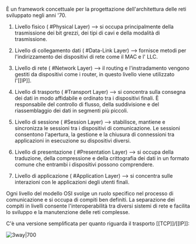 È un framework concettuale per la progettazione dell'architettura delle reti sviluppato negli anni '70.

1. Livello fisico ( #Physical Layer) --> si occupa principalmente della trasmissione dei bit grezzi, dei tipi di cavi e della modalità di trasmissione.

2. Livello di collegamento dati ( #Data-Link Layer) --> fornisce metodi per l'indirizzamento dei dispositivi di rete come il MAC e l' LLC.

3. Livello di rete ( #Network Layer) --> il routing e l'instradamento vengono gestiti da dispositivi come i router, in questo livello viene utilizzato l'[[IP]].

4. Livello di trasporto ( #Transport Layer) --> si concentra sulla consegna dei dati in modo affidabile e ordinato tra i dispositivi finali. È responsabile del controllo di flusso, della suddivisione e del riassemblaggio dei dati in segmenti più piccoli.

5. Livello di sessione ( #Session Layer) --> stabilisce, mantiene e sincronizza le sessioni tra i dispositivi di comunicazione. Le sessioni consentono l'apertura, la gestione e la chiusura di connessioni tra applicazioni in esecuzione su dispositivi diversi.

6. Livello di presentazione ( #Presentation Layer) --> si occupa della traduzione, della compressione e della crittografia dei dati in un formato comune che entrambi i dispositivi possono comprendere.

7. Livello di applicazione ( #Application Layer) --> si concentra sulle interazioni con le applicazioni degli utenti finali.

Ogni livello del modello OSI svolge un ruolo specifico nel processo di comunicazione e si occupa di compiti ben definiti. La separazione dei compiti in livelli consente l'interoperabilità tra diversi sistemi di rete e facilita lo sviluppo e la manutenzione delle reti complesse.


C'è una versione semplificata per quanto riguarda il trasporto [[TCP]]/[[IP]]:

![3way|700](https://thumbs.dreamstime.com/b/protocolos-del-osi-y-tcp-ip-131510387.jpg)


